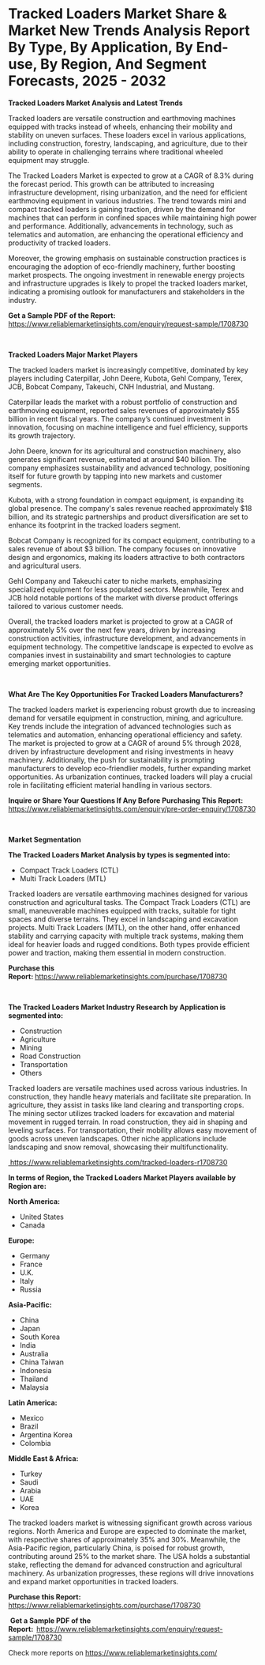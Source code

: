 <p><h1>Tracked Loaders Market Share & Market New Trends Analysis Report By Type, By Application, By End-use, By Region, And Segment Forecasts, 2025 - 2032</h1></p><p><strong>Tracked Loaders Market Analysis and Latest Trends</strong></p>
<p><p>Tracked loaders are versatile construction and earthmoving machines equipped with tracks instead of wheels, enhancing their mobility and stability on uneven surfaces. These loaders excel in various applications, including construction, forestry, landscaping, and agriculture, due to their ability to operate in challenging terrains where traditional wheeled equipment may struggle.</p><p>The Tracked Loaders Market is expected to grow at a CAGR of 8.3% during the forecast period. This growth can be attributed to increasing infrastructure development, rising urbanization, and the need for efficient earthmoving equipment in various industries. The trend towards mini and compact tracked loaders is gaining traction, driven by the demand for machines that can perform in confined spaces while maintaining high power and performance. Additionally, advancements in technology, such as telematics and automation, are enhancing the operational efficiency and productivity of tracked loaders.</p><p>Moreover, the growing emphasis on sustainable construction practices is encouraging the adoption of eco-friendly machinery, further boosting market prospects. The ongoing investment in renewable energy projects and infrastructure upgrades is likely to propel the tracked loaders market, indicating a promising outlook for manufacturers and stakeholders in the industry.</p></p>
<p><strong>Get a Sample PDF of the Report:&nbsp;</strong> <a href="https://www.reliablemarketinsights.com/enquiry/request-sample/1708730?utm_campaign=2315&utm_medium=2&utm_source=Github&utm_content=ia&utm_term=20022025&utm_id=tracked-loaders">https://www.reliablemarketinsights.com/enquiry/request-sample/1708730</a></p>
<p>&nbsp;</p>
<p><strong>Tracked Loaders Major Market Players</strong></p>
<p><p>The tracked loaders market is increasingly competitive, dominated by key players including Caterpillar, John Deere, Kubota, Gehl Company, Terex, JCB, Bobcat Company, Takeuchi, CNH Industrial, and Mustang. </p><p>Caterpillar leads the market with a robust portfolio of construction and earthmoving equipment, reported sales revenues of approximately $55 billion in recent fiscal years. The company’s continued investment in innovation, focusing on machine intelligence and fuel efficiency, supports its growth trajectory.</p><p>John Deere, known for its agricultural and construction machinery, also generates significant revenue, estimated at around $40 billion. The company emphasizes sustainability and advanced technology, positioning itself for future growth by tapping into new markets and customer segments.</p><p>Kubota, with a strong foundation in compact equipment, is expanding its global presence. The company's sales revenue reached approximately $18 billion, and its strategic partnerships and product diversification are set to enhance its footprint in the tracked loaders segment.</p><p>Bobcat Company is recognized for its compact equipment, contributing to a sales revenue of about $3 billion. The company focuses on innovative design and ergonomics, making its loaders attractive to both contractors and agricultural users.</p><p>Gehl Company and Takeuchi cater to niche markets, emphasizing specialized equipment for less populated sectors. Meanwhile, Terex and JCB hold notable portions of the market with diverse product offerings tailored to various customer needs.</p><p>Overall, the tracked loaders market is projected to grow at a CAGR of approximately 5% over the next few years, driven by increasing construction activities, infrastructure development, and advancements in equipment technology. The competitive landscape is expected to evolve as companies invest in sustainability and smart technologies to capture emerging market opportunities.</p></p>
<p>&nbsp;</p>
<p><strong>What Are The Key Opportunities For Tracked Loaders Manufacturers?</strong></p>
<p><p>The tracked loaders market is experiencing robust growth due to increasing demand for versatile equipment in construction, mining, and agriculture. Key trends include the integration of advanced technologies such as telematics and automation, enhancing operational efficiency and safety. The market is projected to grow at a CAGR of around 5% through 2028, driven by infrastructure development and rising investments in heavy machinery. Additionally, the push for sustainability is prompting manufacturers to develop eco-friendlier models, further expanding market opportunities. As urbanization continues, tracked loaders will play a crucial role in facilitating efficient material handling in various sectors.</p></p>
<p><strong>Inquire or Share Your Questions If Any Before Purchasing This Report:</strong> <a href="https://www.reliablemarketinsights.com/enquiry/pre-order-enquiry/1708730?utm_campaign=2315&utm_medium=2&utm_source=Github&utm_content=ia&utm_term=20022025&utm_id=tracked-loaders">https://www.reliablemarketinsights.com/enquiry/pre-order-enquiry/1708730</a></p>
<p>&nbsp;</p>
<p><strong>Market Segmentation</strong></p>
<p><strong>The Tracked Loaders Market Analysis by types is segmented into:</strong></p>
<p><ul><li>Compact Track Loaders (CTL)</li><li>Multi Track Loaders (MTL)</li></ul></p>
<p><p>Tracked loaders are versatile earthmoving machines designed for various construction and agricultural tasks. The Compact Track Loaders (CTL) are small, maneuverable machines equipped with tracks, suitable for tight spaces and diverse terrains. They excel in landscaping and excavation projects. Multi Track Loaders (MTL), on the other hand, offer enhanced stability and carrying capacity with multiple track systems, making them ideal for heavier loads and rugged conditions. Both types provide efficient power and traction, making them essential in modern construction.</p></p>
<p><strong>Purchase this Report:&nbsp;</strong><a href="https://www.reliablemarketinsights.com/purchase/1708730?utm_campaign=2315&utm_medium=2&utm_source=Github&utm_content=ia&utm_term=20022025&utm_id=tracked-loaders">https://www.reliablemarketinsights.com/purchase/1708730</a></p>
<p>&nbsp;</p>
<p><strong>The Tracked Loaders Market Industry Research by Application is segmented into:</strong></p>
<p><ul><li>Construction</li><li>Agriculture</li><li>Mining</li><li>Road Construction</li><li>Transportation</li><li>Others</li></ul></p>
<p><p>Tracked loaders are versatile machines used across various industries. In construction, they handle heavy materials and facilitate site preparation. In agriculture, they assist in tasks like land clearing and transporting crops. The mining sector utilizes tracked loaders for excavation and material movement in rugged terrain. In road construction, they aid in shaping and leveling surfaces. For transportation, their mobility allows easy movement of goods across uneven landscapes. Other niche applications include landscaping and snow removal, showcasing their multifunctionality.</p></p>
<p><a href="https://www.reliablemarketinsights.com/tracked-loaders-r1708730?utm_campaign=2315&utm_medium=2&utm_source=Github&utm_content=ia&utm_term=20022025&utm_id=tracked-loaders">&nbsp;https://www.reliablemarketinsights.com/tracked-loaders-r1708730</a></p>
<p><strong>In terms of Region, the Tracked Loaders Market Players available by Region are:</strong></p>
<p>
    <p> <strong> North America: </strong>
        <ul>
            <li>United States</li>
            <li>Canada</li>
        </ul>
        </p> 
    <p> <strong> Europe: </strong>
        <ul>
            <li>Germany</li>
            <li>France</li>
            <li>U.K.</li>
            <li>Italy</li>
            <li>Russia</li>
        </ul>
        </p> 
    <p> <strong> Asia-Pacific: </strong>
        <ul>
            <li>China</li>
            <li>Japan</li>
            <li>South Korea</li>
            <li>India</li>
            <li>Australia</li>
            <li>China Taiwan</li>
            <li>Indonesia</li>
            <li>Thailand</li>
            <li>Malaysia</li>
        </ul>
        </p> 
    <p> <strong> Latin America: </strong>
        <ul>
            <li>Mexico</li>
            <li>Brazil</li>
            <li>Argentina Korea</li>
            <li>Colombia</li>
        </ul>
        </p> 
    <p> <strong> Middle East & Africa: </strong>
        <ul>
            <li>Turkey</li>
            <li>Saudi</li>
            <li>Arabia</li>
            <li>UAE</li>
            <li>Korea</li>
        </ul>
    </p>
    </p>
<p><p>The tracked loaders market is witnessing significant growth across various regions. North America and Europe are expected to dominate the market, with respective shares of approximately 35% and 30%. Meanwhile, the Asia-Pacific region, particularly China, is poised for robust growth, contributing around 25% to the market share. The USA holds a substantial stake, reflecting the demand for advanced construction and agricultural machinery. As urbanization progresses, these regions will drive innovations and expand market opportunities in tracked loaders.</p></p>
<p><strong>Purchase this Report: </strong><a href="https://www.reliablemarketinsights.com/purchase/1708730?utm_campaign=2315&utm_medium=2&utm_source=Github&utm_content=ia&utm_term=20022025&utm_id=tracked-loaders">https://www.reliablemarketinsights.com/purchase/1708730</a></p>
<p>&nbsp;<strong>Get a Sample PDF of the Report:&nbsp;&nbsp;</strong><a href="https://www.reliablemarketinsights.com/enquiry/request-sample/1708730?utm_campaign=2315&utm_medium=2&utm_source=Github&utm_content=ia&utm_term=20022025&utm_id=tracked-loaders">https://www.reliablemarketinsights.com/enquiry/request-sample/1708730</a></p>
<p><strong></strong></p>
<p>Check more reports on <a href="https://www.reliablemarketinsights.com/?utm_campaign=2315&utm_medium=2&utm_source=Github&utm_content=ia&utm_term=20022025&utm_id=tracked-loaders">https://www.reliablemarketinsights.com/</a></p>